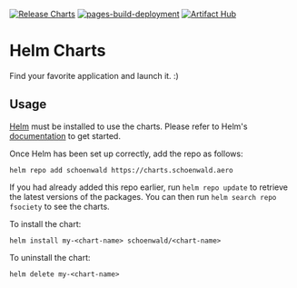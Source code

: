 [![Release Charts](https://github.com/fSocietySocial/charts/actions/workflows/release.yml/badge.svg)](https://github.com/fSocietySocial/charts/actions/workflows/release.yml)
[![pages-build-deployment](https://github.com/fSocietySocial/charts/actions/workflows/pages/pages-build-deployment/badge.svg)](https://github.com/fSocietySocial/charts/actions/workflows/pages/pages-build-deployment)
[![Artifact Hub](https://img.shields.io/endpoint?url=https://artifacthub.io/badge/repository/focietyocial-charts)](https://artifacthub.io/packages/search?repo=focietyocial-charts)
# Helm Charts
Find your favorite application and launch it. :)

## Usage

[Helm](https://helm.sh) must be installed to use the charts.  Please refer to
Helm's [documentation](https://helm.sh/docs) to get started.

Once Helm has been set up correctly, add the repo as follows:

```shell
helm repo add schoenwald https://charts.schoenwald.aero
```

If you had already added this repo earlier, run `helm repo update` to retrieve
the latest versions of the packages.  You can then run `helm search repo
fsociety` to see the charts.

To install the <chart-name> chart:

```shell
helm install my-<chart-name> schoenwald/<chart-name>
```

To uninstall the chart:
```shell
helm delete my-<chart-name>
```